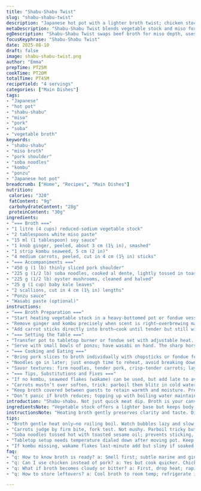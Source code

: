 ```yaml
---
title: "Shabu-Shabu Twist"
slug: "shabu-shabu-twist"
description: "Japanese hot pot with a lighter broth twist; chicken stock base swapped for vegetable stock; beef broth replaced with miso paste for umami depth. Fresh ginger chunk and kombu seaweed simmered gently. Carrots softened just right for bite. Thin slices of pork shoulder replace beef; soba noodles tossed with toasted sesame oil for aroma; oyster mushrooms swapped for shiitake; baby kale stands in for spinach. Served bubbling table-side with citrusy ponzu and horseradish kick from wasabi. Balance of textures, sharp and earthy notes play against tender protein. Each step about sensing doneness over clocks."
metaDescription: "Shabu-Shabu Twist blends vegetable stock and miso for a lighter broth, thin pork shoulder, soba noodles tossed in sesame oil, fresh ginger, kombu, and crisp baby kale."
ogDescription: "Shabu-Shabu Twist swaps beef broth for miso depth, uses thin pork, soba noodles dressed with sesame oil, fresh ginger and kombu aromas, served table-side with ponzu and wasabi."
focusKeyphrase: "Shabu-Shabu Twist"
date: 2025-08-10
draft: false
image: shabu-shabu-twist.png
author: "Emma"
prepTime: PT25M
cookTime: PT20M
totalTime: PT45M
recipeYield: "4 servings"
categories: ["Main Dishes"]
tags:
- "Japanese"
- "hot pot"
- "shabu-shabu"
- "miso"
- "pork"
- "soba"
- "vegetable broth"
keywords:
- "shabu-shabu"
- "miso broth"
- "pork shoulder"
- "soba noodles"
- "kombu"
- "ponzu"
- "Japanese hot pot"
breadcrumb: ["Home", "Recipes", "Main Dishes"]
nutrition: 
 calories: "320"
 fatContent: "9g"
 carbohydrateContent: "28g"
 proteinContent: "30g"
ingredients:
- "=== Broth ==="
- "1 litre (4 cups) reduced-sodium vegetable stock"
- "2 tablespoons white miso paste"
- "15 ml (1 tablespoon) soy sauce"
- "1 knob ginger, peeled, about 3 cm (1¼ in), smashed"
- "1 strip kombu seaweed, 5 cm (2 in)"
- "4 medium carrots, peeled, cut in 4 cm (1½ in) sticks"
- "=== Accompaniments ==="
- "450 g (1 lb) thinly sliced pork shoulder"
- "225 g (1/2 lb) soba noodles, cooked al dente, lightly tossed in toasted sesame oil"
- "225 g (1/2 lb) oyster mushrooms, cleaned and halved"
- "25 g (1 cup) baby kale leaves"
- "2 scallions, cut in 4 cm (1½ in) lengths"
- "Ponzu sauce"
- "Wasabi paste (optional)"
instructions:
- "=== Broth Preparation ==="
- "Start heating vegetable stock in a heavy-bottomed pot or fondue vessel. Before it boils, dissolve miso paste by whisking in a small bowl with some warm stock first; avoid lumps. Pour back in gently. Add soy sauce, smashed ginger, and kombu strip. Keep heat medium-low—no roiling boils here; you want quiet bubbles to coax flavor out without clouding stock. Let steep gently for 7–8 minutes till subtle aromas rise, ginger softens, kombu imparts that briny note. Watch for slight film forming on surface—gently skim off to avoid bitterness."
- "Remove ginger and kombu precisely when scent is right—overbrewing makes broth bitter, underwhelming flavor. If unsure, squeeze a piece of ginger; a soft bite signals readiness."
- "Add carrot sticks directly into broth—cook until tender but still with bite, about 6 minutes. Use fork test; fork should pierce with resistance, not mush. Remove carrots carefully with slotted spoon; set aside warm in serving bowl. Leave broth simmering at the lowest gentle bubble, do not boil."
- "=== Setting the Table ==="
- "Transfer pot to tabletop burner or fondue set with adjustable heat. Choose function preset for broth or keep temperature just below boiling point—the aim is to cook thin pork slices quickly without toughening. Have accompaniments arranged: pork shoulder, soba noodles tossed with toasted sesame oil to prevent sticking, oyster mushrooms, baby kale, and scallions."
- "Serve with small bowls of ponzu; have wasabi on hand. The sharp horseradish punch cuts through the miso richness."
- "=== Cooking and Eating ==="
- "Bring pork slices to broth individually with chopsticks or fondue forks; submerge briefly—watch color flip from pink to lightly opaque, usually under 20 seconds. Don’t overcook or meat toughens. Same for veggies; mushrooms dunk just to warm through, kale wilts fast, seconds suffice."
- "Noodles go in later; just enough time to reheat, avoid breaking down. Keep broth topping off with hot water or extra stock if evaporates during meal."
- "Savor textures: firm noodles, tender pork, crisp-tender carrots; layering heat and cool dipping ponzu. The smell—ginger and seaweed fading sweetly in the air, combined with miso’s earthiness. Wasabi optional but punches plate."
- "=== Tips, Substitutions and Fixes ==="
- "If no kombu, seaweed flakes (wakame) can be used, but add late to avoid slimy texture. Miso can be white or red, adjust saltiness. If pork unavailable, thinly sliced chicken breast works but watch for overcooking. Oyster mushrooms can be replaced with enoki or shiitake; rinse mushrooms quickly without soaking to keep flavor."
- "Carrots mustn’t over soften, trick: parboil then blitz in cold water to stop cooking, rewarm in broth at table. For thicker broth, fold in grated daikon radish at end, stirring till translucent. Sometimes broth clouds—sign of overboiling or too aggressive stirring; gentle simmer saves day, plus less evaporation."
- "Keep broth covered between guests to retain warmth and moisture. Prep noodles ahead but toss hot to loosen, or they clump quickly."
- "Don’t panic if broth reduces; topping up with boiling water maintains pace but reduces flavor intensity—taste and adjust with soy or miso if needed."
introduction: "Shabu-shabu. Not just quick meat dip. Broth is your canvas. Tried chicken broth, usual beef broth, but swapping to veggie stock plus miso? Suddenly deeper, less heavy. Ginger sharpness never lies, kombu seaweed lends marine whisper. Pork shoulder, thinner and juicier, replaces beef sometimes too dense. Soba noodles slicked with toasted sesame oil—not just anti-stick but nutty aroma boosting the whole deal. Oyster mushrooms soften but hold shape, baby kale swaps spinach for sturdier taste. Ponzu bright, wasabi punch on standby. Table buzzing, broth simmering gently. Watch meat change, smell rising, broth clarity telling all; timing shifts with day and stock batch. Ever overboiled broth turns murky? Lesson learned. Perfect pink pork, crunchy carrots with bite, slurp-worthy noodles. All about knowing your texture, heat, and when to pull away. No clocks."
ingredientsNote: "Vegetable stock offers a lighter base but keeps body; miso paste injects umami without heaviness from beef broth. Ginger chunk should be smashed to release oils but removed early to avoid bitterness. Kombu provides depth, not overbearing seaweed taste; avoid soaking too long to prevent sliminess. Carrots cut in sticks hold better in the pot, intact shape helps during the meal. Pork shoulder slices thin for quick cooking, crucial to prevent toughness—beef tenderloin can substitute, but pricier and cooks faster. Toasted sesame oil on noodles prevents sticking, adds subtle nutty flavor; can use neutral oil if sesame allergy. Oyster mushrooms bring earthiness, larger cap than shiitake; kale sturdier than spinach; prefer fresh, crisp leaves. Ponzu sharp and citric balances broth richness; wasabi optional but counterbalances miso weight. Adapt quantities if cooking for fewer people; broth can be frozen and reused, but miso freshness matters."
instructionsNote: "Heating broth gently preserves clarity and taste. Dissolving miso separately stops clumping and ensures smooth stock; avoid boiling once miso added to keep flavors clean. Ginger and kombu briefly steeped infuse floral earthiness; watch for bitter signs—a dull flavor or film on top signals overcooking. Carrots judge doneness by firmness rather than timer; fork resistance is better. Gentle simmer only achieves clean broth versus rapid boil which clouds and dulls. Moving pot to tabletop requires maintaining low heat to prevent prolonged boiling, ensures quick cook of thin meats complying with tradition. Cooking thin pork takes seconds—pink turning opaque is the cue. Mushrooms and kale added later to avoid over-softening. Noodles tossed with toasted sesame oil beforehand dont clump at table; warming in broth, not cooking them prevents mushiness. Adjust heat as needed to keep broth lively but not rolling boil. Skimming foam or scum is part of the game, keeps broth pristine. Always have extras of dipping sauces; ponzu cuts fatty notes; wasabi adds heat but sparingly."
tips:
- "Broth gentle heat only—no roiling boil. Watch bubbles lazy and slow, you want flavor extraction not cloudiness. Skim surface foam or film constantly; bitter can creep in fast. Miso never boils, dissolve separately to avoid clumps, or gritty spots ruin the smooth flavor. Ginger smashed, but quick removal. Oversteep means bitterness—watch aroma, feel it shift in air, like faint sea notes from kombu tell you to pull out."
- "Carrots judge by firm bite, fork test. Not mushy. Parboil tricky but useful, then cold water shock stops cooking dead. Rewarm in broth before table, keeps texture bright and crisp-tender. Don’t skip cut uniform sticks, means even cooking, helps keep shape. Thin pork slices essential, thick strips turn tough fast. Pork shoulders thinly sliced, or chicken breast if no pork but watch timing close."
- "Soba noodles tossed hot with toasted sesame oil; prevents sticking, adds subtle nuttiness, skips clumps that kill mouthfeel. No plain water rinse after cooking or noodles get limp. Warm noodles in broth only at table, short time, keep al dente snap. Mushrooms cleaned but quick rinse, no soak to keep earthy flavor concentrated. Oyster mushrooms swap shiitake or enoki based on what’s fresh."
- "Tabletop setup needs temperature dialed down after moving pot. Keep simmer, not boil. Thin meat cooks in seconds—pink turns opaque cue. Overcook means chewy. Mushrooms just warmed. Kale wilts fast, seconds max. Keeping broth topped up with hot water or fresh stock important to avoid overly salty concentrated broth. Cover pot between guests, stops evaporation and cooling."
- "If kombu missing, wakame flakes last-minute add but slimy if soaked long, add late for gentle murmur of sea flavor. Adding grated daikon radish thickens broth but must stir well, translucent signals ready. Watch broth clarity; murkiness signals over-boiling or stirring too agitated. Taste broth periodically, adjust with soy or miso if flavor softens after topping up."
faq:
- "q: How to know broth is ready? a: Smell first; subtle marine and ginger notes rising. Foam at top means simmer too high. Taste—should be balanced, not bitter. Film on surface signals oversteep. Look for gentle bubbles, no rolling boil."
- "q: Can I use chicken instead of pork? a: Yes but cook quicker. Chicken breast slices thin, watch closely. Different texture, less fat. If beef, tenderloin best but pricey and fast overcook risk. Each protein swaps shifts broth flavor slightly."
- "q: What if broth becomes cloudy or bitter? a: First, drop heat; rapid boil breaks clarity. Skim foam often. Bitterness usually from overcooked ginger or kombu. Remove early or cut back steep time. Fresh stock helps; reheating multiple times dulls flavor and turns cloudy faster."
- "q: How to store leftovers? a: Cool broth to room temp; refrigerate in airtight container up to 3 days. Freeze if needed but miso freshness fades fast. Keep noodles separate, toss in sesame oil so they don’t clump. Pork and veggies store but best eaten fresh; texture fades fast when reheated."

---
```

